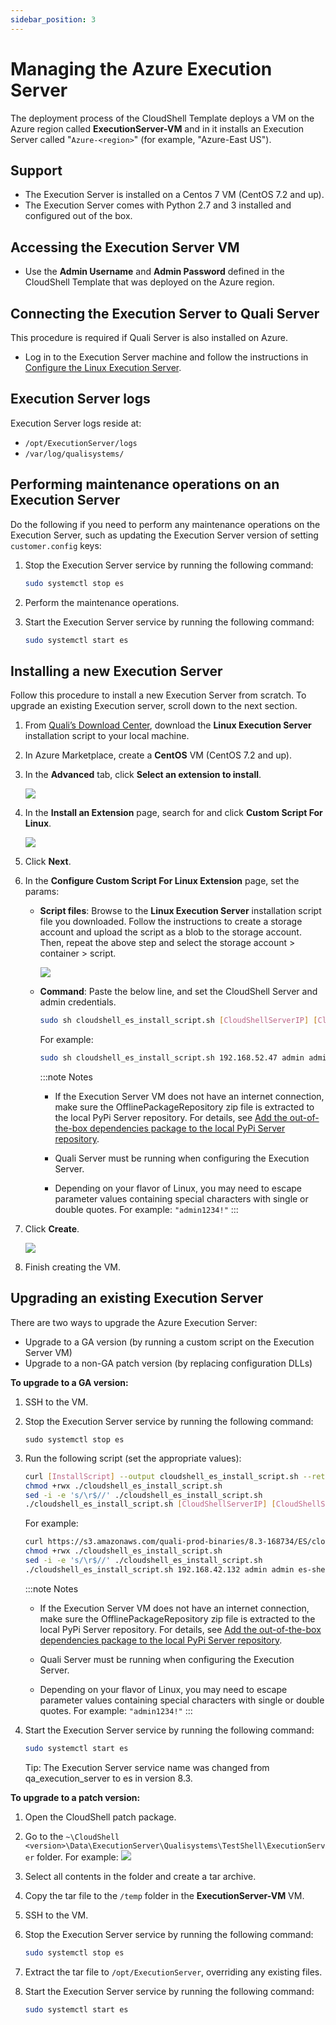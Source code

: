 ```yaml
---
sidebar_position: 3
---
```


# Managing the Azure Execution Server

The deployment process of the CloudShell Template deploys a VM on the Azure region called **ExecutionServer-VM** and in it installs an Execution Server called "`Azure-<region>`" (for example, "Azure-East US").

## Support

- The Execution Server is installed on a Centos 7 VM (CentOS 7.2 and up).
- The Execution Server comes with Python 2.7 and 3 installed and configured out of the box.

## Accessing the Execution Server VM

- Use the **Admin Username** and **Admin Password** defined in the CloudShell Template that was deployed on the Azure region.

## Connecting the Execution Server to Quali Server

This procedure is required if Quali Server is also installed on Azure.

- Log in to the Execution Server machine and follow the instructions in [Configure the Linux Execution Server](../../../../install-configure/linux-virtual-appliance/post-installation/configure/index.md).

## Execution Server logs

Execution Server logs reside at:

- `/opt/ExecutionServer/logs`
- `/var/log/qualisystems/`

## Performing maintenance operations on an Execution Server

Do the following if you need to perform any maintenance operations on the Execution Server, such as updating the Execution Server version of setting `customer.config` keys:

1. Stop the Execution Server service by running the following command:
    
    ```bash
    sudo systemctl stop es
    ```
    
2. Perform the maintenance operations.
3. Start the Execution Server service by running the following command:
    
    ```bash
    sudo systemctl start es
    ```
    

## Installing a new Execution Server

Follow this procedure to install a new Execution Server from scratch. To upgrade an existing Execution server, scroll down to the next section.

1. From [Quali’s Download Center](https://support.quali.com/hc/en-us/articles/231613247-Quali-s-Download-Center?flash_digest=3f2ece71dadb98bf640f295d5812eb5e8aedb9a7), download the **Linux Execution Server** installation script to your local machine.
    
2. In Azure Marketplace, create a **CentOS** VM (CentOS 7.2 and up).
    
3. In the **Advanced** tab, click **Select an extension to install**.
    
    ![](/Images/Admin-Guide/Azure-deployment-type/AzureSelectExtension.png)
    
4. In the **Install an Extension** page, search for and click **Custom Script For Linux**.
    
    ![](/Images/Admin-Guide/Azure-deployment-type/AzureVMExtensionScript.png)
    
5. Click **Next**.
6. In the **Configure Custom Script For Linux Extension** page, set the params:
    
    - **Script files**: Browse to the **Linux Execution Server** installation script file you downloaded. Follow the instructions to create a storage account and upload the script as a blob to the storage account. Then, repeat the above step and select the storage account > container > script.
        
        ![](/Images/Admin-Guide/Azure-deployment-type/AzureStorageAccount.png)
        
    - **Command**: Paste the below line, and set the CloudShell Server and admin credentials.
        
        ```bash
        sudo sh cloudshell_es_install_script.sh [CloudShellServerIP] [CloudShellServerAdmin] [CloudShellServerAdminPassword] [ExecutionServerName]
        ```
        
        For example:
        
        ```bash
        sudo sh cloudshell_es_install_script.sh 192.168.52.47 admin admin es-EastUS
        ```
        
        :::note Notes
        - If the Execution Server VM does not have an internet connection, make sure the OfflinePackageRepository zip file is extracted to the local PyPi Server repository. For details, see [Add the out-of-the-box dependencies package to the local PyPi Server repository](../../../cloudshell-execution-server-configurations/setting-up-python-virtual-environments/configuring-cloudshell-to-execute-python-commands-in-offline-mode.md#add-the-out-of-the-box-dependencies-package-to-the-local-pypi-server-repository).
        - Quali Server must be running when configuring the Execution Server.
            
        - Depending on your flavor of Linux, you may need to escape parameter values containing special characters with single or double quotes. For example: `"admin1234!"`
        :::
            
        
7. Click **Create**.
    
    ![](/Images/Admin-Guide/Azure-deployment-type/AzureConfigureCustomScript.png)
    
8. Finish creating the VM.

## Upgrading an existing Execution Server

There are two ways to upgrade the Azure Execution Server:

- Upgrade to a GA version (by running a custom script on the Execution Server VM)
- Upgrade to a non-GA patch version (by replacing configuration DLLs)

**To upgrade to a GA version:**

1. SSH to the VM.
2. Stop the Execution Server service by running the following command:
    
    `sudo systemctl stop es`
    
3. Run the following script (set the appropriate values):
    
    ```bash
    curl [InstallScript] --output cloudshell_es_install_script.sh --retry 20 -s -S
    chmod +rwx ./cloudshell_es_install_script.sh
    sed -i -e 's/\r$//' ./cloudshell_es_install_script.sh
    ./cloudshell_es_install_script.sh [CloudShellServerIP] [CloudShellServerAdmin] [CloudShellServerAdminPassword] [ExecutionServerName]
    ```
    
    For example:
    
    ```bash
    curl https://s3.amazonaws.com/quali-prod-binaries/8.3-168734/ES/cloudshell_es_install_script.sh --output cloudshell_es_install_script.sh --retry 20 -s -S
    chmod +rwx ./cloudshell_es_install_script.sh
    sed -i -e 's/\r$//' ./cloudshell_es_install_script.sh
    ./cloudshell_es_install_script.sh 192.168.42.132 admin admin es-shells
    ```
    
    :::note Notes    
    - If the Execution Server VM does not have an internet connection, make sure the OfflinePackageRepository zip file is extracted to the local PyPi Server repository. For details, see [Add the out-of-the-box dependencies package to the local PyPi Server repository](../../../cloudshell-execution-server-configurations/setting-up-python-virtual-environments/configuring-cloudshell-to-execute-python-commands-in-offline-mode.md#add-the-out-of-the-box-dependencies-package-to-the-local-pypi-server-repository).
    - Quali Server must be running when configuring the Execution Server.
        
    - Depending on your flavor of Linux, you may need to escape parameter values containing special characters with single or double quotes. For example: `"admin1234!"`
    :::
    
4. Start the Execution Server service by running the following command:
    
    ```bash
    sudo systemctl start es
    ```
    
    Tip: The Execution Server service name was changed from qa\_execution\_server to es in version 8.3.
    

**To upgrade to a patch version:**

1. Open the CloudShell patch package.
2. Go to the `~\CloudShell <version>\Data\ExecutionServer\Qualisystems\TestShell\ExecutionServer` folder. For example: ![](/Images/Admin-Guide/CloudShellPackageForCloudProviders.png)
    
3. Select all contents in the folder and create a tar archive.
4. Copy the tar file to the `/temp` folder in the **ExecutionServer-VM** VM.
5. SSH to the VM.
6. Stop the Execution Server service by running the following command:
    
    ```bash
    sudo systemctl stop es
    ```
    
7. Extract the tar file to `/opt/ExecutionServer`, overriding any existing files.
8. Start the Execution Server service by running the following command:
    
    ```bash
    sudo systemctl start es
    ```
